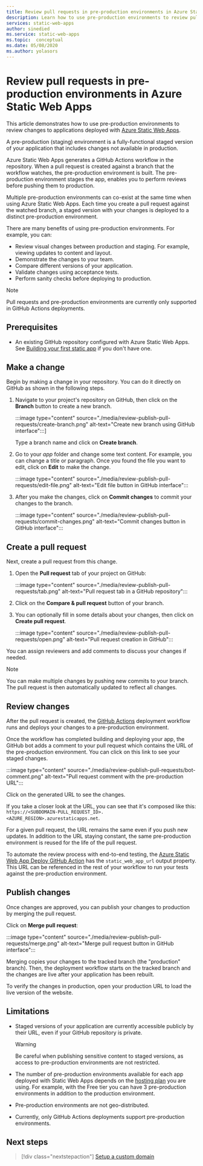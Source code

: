 ```yaml
---
title: Review pull requests in pre-production environments in Azure Static Web Apps
description: Learn how to use pre-production environments to review pull requests changes in Azure Static Web Apps.
services: static-web-apps
author: sinedied
ms.service: static-web-apps
ms.topic:  conceptual
ms.date: 05/08/2020
ms.author: yolasors
---
```


# Review pull requests in pre-production environments in Azure Static Web Apps

This article demonstrates how to use pre-production environments to review changes to applications deployed with [Azure Static Web Apps](overview.md).

A pre-production (staging) environment is a fully-functional staged version of your application that includes changes not available in production.

Azure Static Web Apps generates a GitHub Actions workflow in the repository. When a pull request is created against a branch that the workflow watches, the pre-production environment is built. The pre-production environment stages the app, enables you to perform reviews before pushing them to production.

Multiple pre-production environments can co-exist at the same time when using Azure Static Web Apps. Each time you create a pull request against the watched branch, a staged version with your changes is deployed to a distinct pre-production environment.

There are many benefits of using pre-production environments. For example, you can:

- Review visual changes between production and staging. For example, viewing updates to content and layout.
- Demonstrate the changes to your team.
- Compare different versions of your application.
- Validate changes using acceptance tests.
- Perform sanity checks before deploying to production.

> [!NOTE]
> Pull requests and pre-production environments are currently only supported in GitHub Actions deployments.

## Prerequisites

- An existing GitHub repository configured with Azure Static Web Apps. See [Building your first static app](getting-started.md) if you don't have one.

## Make a change

Begin by making a change in your repository. You can do it directly on GitHub as shown in the following steps.

1. Navigate to your project's repository on GitHub, then click on the **Branch** button to create a new branch.

    :::image type="content" source="./media/review-publish-pull-requests/create-branch.png" alt-text="Create new branch using GitHub interface":::]

    Type a branch name and click on **Create branch**.

1. Go to your _app_ folder and change some text content. For example, you can change a title or paragraph. Once you found the file you want to edit, click on **Edit** to make the change.

    :::image type="content" source="./media/review-publish-pull-requests/edit-file.png" alt-text="Edit file button in GitHub interface":::

1. After you make the changes, click on **Commit changes** to commit your changes to the branch.

    :::image type="content" source="./media/review-publish-pull-requests/commit-changes.png" alt-text="Commit changes button in GitHub interface":::

## Create a pull request

Next, create a pull request from this change.

1. Open the **Pull request** tab of your project on GitHub:

    :::image type="content" source="./media/review-publish-pull-requests/tab.png" alt-text="Pull request tab in a GitHub repository":::

1. Click on the **Compare & pull request** button of your branch.

1. You can optionally fill in some details about your changes, then click on **Create pull request**.

    :::image type="content" source="./media/review-publish-pull-requests/open.png" alt-text="Pull request creation in GitHub":::

You can assign reviewers and add comments to discuss your changes if needed.

> [!NOTE]
> You can make multiple changes by pushing new commits to your branch. The pull request is then automatically updated to reflect all changes.

## Review changes

After the pull request is created, the [GitHub Actions](https://github.com/features/actions) deployment workflow runs and deploys your changes to a pre-production environment.

Once the workflow has completed building and deploying your app, the GitHub bot adds a comment to your pull request which contains the URL of the pre-production environment. You can click on this link to see your staged changes.

:::image type="content" source="./media/review-publish-pull-requests/bot-comment.png" alt-text="Pull request comment with the pre-production URL":::

Click on the generated URL to see the changes.

If you take a closer look at the URL, you can see that it's composed like this: `https://<SUBDOMAIN-PULL_REQUEST_ID>.<AZURE_REGION>.azurestaticapps.net`.

For a given pull request, the URL remains the same even if you push new updates. In addition to the URL staying constant, the same pre-production environment is reused for the life of the pull request.

To automate the review process with end-to-end testing, the [Azure Static Web App Deploy GitHub Action](https://github.com/Azure/static-web-apps-deploy) has the `static_web_app_url` output property.
This URL can be referenced in the rest of your workflow to run your tests against the pre-production environment.

## Publish changes

Once changes are approved, you can publish your changes to production by merging the pull request.

Click on **Merge pull request**:

:::image type="content" source="./media/review-publish-pull-requests/merge.png" alt-text="Merge pull request button in GitHub interface":::

Merging copies your changes to the tracked branch (the "production" branch). Then, the deployment workflow starts on the tracked branch and the changes are live after your application has been rebuilt.

To verify the changes in production,  open your production URL to load the live version of the website.

## Limitations

- Staged versions of your application are currently accessible publicly by their URL, even if your GitHub repository is private.

    > [!WARNING]
    > Be careful when publishing sensitive content to staged versions, as access to pre-production environments are not restricted.

- The number of pre-production environments available for each app deployed with Static Web Apps depends on the [hosting plan](plans.md) you are using. For example, with the Free tier you can have 3 pre-production environments in addition to the production environment.

- Pre-production environments are not geo-distributed.

- Currently, only GitHub Actions deployments support pre-production environments.

## Next steps

> [!div class="nextstepaction"]
> [Setup a custom domain](custom-domain.md)
